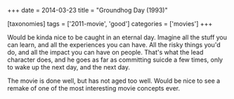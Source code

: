 +++
date = 2014-03-23
title = "Groundhog Day (1993)"

[taxonomies]
tags = ['2011-movie', 'good']
categories = ['movies']
+++

Would be kinda nice to be caught in an eternal day. Imagine all the
stuff you can learn, and all the experiences you can have. All the risky
things you\'d do, and all the impact you can have on people. That\'s
what the lead character does, and he goes as far as committing suicde a
few times, only to wake up the next day, and the next day.

The movie is done well, but has not aged too well. Would be nice to see
a remake of one of the most interesting movie concepts ever.

